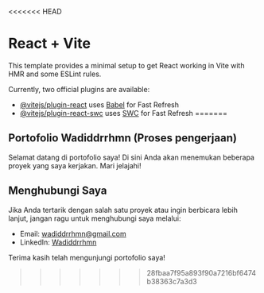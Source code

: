 <<<<<<< HEAD
# React + Vite

This template provides a minimal setup to get React working in Vite with HMR and some ESLint rules.

Currently, two official plugins are available:

- [@vitejs/plugin-react](https://github.com/vitejs/vite-plugin-react/blob/main/packages/plugin-react/README.md) uses [Babel](https://babeljs.io/) for Fast Refresh
- [@vitejs/plugin-react-swc](https://github.com/vitejs/vite-plugin-react-swc) uses [SWC](https://swc.rs/) for Fast Refresh
=======

## Portofolio Wadiddrrhmn (Proses pengerjaan)

Selamat datang di portofolio saya! Di sini Anda akan menemukan beberapa proyek yang saya kerjakan. Mari jelajahi!

## Menghubungi Saya

Jika Anda tertarik dengan salah satu proyek atau ingin berbicara lebih lanjut, jangan ragu untuk menghubungi saya melalui:

- Email: [wadiddrrhmn@gmail.com](wadiddrrhmn@gmail.com)
- LinkedIn: [Wadiddrrhmn](https://www.linkedin.com/in/wadiddrrhmn/)

Terima kasih telah mengunjungi portofolio saya!
>>>>>>> 28fbaa7f95a893f90a7216bf6474b38363c7a3d3
